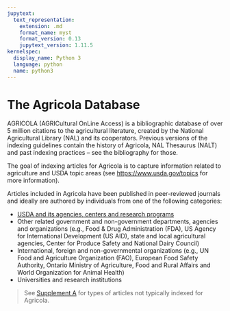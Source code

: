 ```yaml
---
jupytext:
  text_representation:
    extension: .md
    format_name: myst
    format_version: 0.13
    jupytext_version: 1.11.5
kernelspec:
  display_name: Python 3
  language: python
  name: python3
---
```



# The Agricola Database

AGRICOLA (AGRICultural OnLine Access) is a bibliographic database of over 5 million citations to the agricultural literature, created by the National Agricultural Library (NAL) and its cooperators.  Previous versions of the indexing guidelines contain the history of Agricola, NAL Thesaurus (NALT) and past indexing practices – see the bibliography for those.

The goal of indexing articles for Agricola is to capture information related to agriculture and USDA topic areas (see https://www.usda.gov/topics for more information). 

Articles included in Agricola have been published in peer-reviewed journals and ideally are authored by individuals from one of the following categories:
* [USDA and its agencies, centers and research programs](https://www.usda.gov/our-agency/agencies)
* Other related government and non-government departments, agencies and organizations (e.g., Food & Drug Administration (FDA), US Agency for International Development (US AID), state and local agricultural agencies, Center for Produce Safety and National Dairy Council)
* International, foreign and non-governmental organizations (e.g., UN Food and Agriculture Organization (FAO), European Food Safety Authority, Ontario Ministry of Agriculture, Food and Rural Affairs and World Organization for Animal Health)
* Universities and research institutions 

> See [Supplement A](SupplementA) for types of articles not typically indexed for Agricola. 

